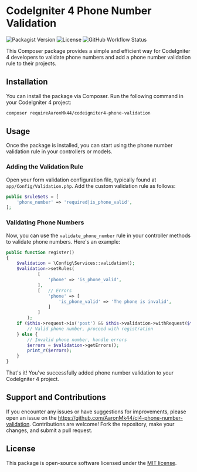 # CodeIgniter 4 Phone Number Validation

![Packagist Version](https://img.shields.io/packagist/v/your-username/codeigniter4-phone-validation)
![License](https://img.shields.io/packagist/l/your-username/codeigniter4-phone-validation)
![GitHub Workflow Status](https://img.shields.io/github/workflow/status/your-username/codeigniter4-phone-validation/CI)

This Composer package provides a simple and efficient way for CodeIgniter 4 developers to validate phone numbers and add a phone number validation rule to their projects.

## Installation

You can install the package via Composer. Run the following command in your CodeIgniter 4 project:

```bash
composer requireAaronMk44/codeigniter4-phone-validation
```

## Usage

Once the package is installed, you can start using the phone number validation rule in your controllers or models.

### Adding the Validation Rule

Open your form validation configuration file, typically found at `app/Config/Validation.php`. Add the custom validation rule as follows:

```php
public $ruleSets = [
    'phone_number' => 'required|is_phone_valid',
];
```

### Validating Phone Numbers

Now, you can use the `validate_phone_number` rule in your controller methods to validate phone numbers. Here's an example:

```php
public function register()
{
    $validation = \Config\Services::validation();
    $validation->setRules(
            [
                'phone' => 'is_phone_valid',
            ],
            [   // Errors
                'phone' => [
                    'is_phone_valid' => 'The phone is invalid',
                ]
            ]
        );
    if ($this->request->is('post') && $this->validation->withRequest($this->request)->run()) {
        // Valid phone number, proceed with registration
    } else {
        // Invalid phone number, handle errors
        $errors = $validation->getErrors();
        print_r($errors);
    }
}
```

That's it! You've successfully added phone number validation to your CodeIgniter 4 project.

## Support and Contributions

If you encounter any issues or have suggestions for improvements, please open an issue on the https://github.com/AaronMk44/ci4-phone-number-validation. Contributions are welcome! Fork the repository, make your changes, and submit a pull request.

## License

This package is open-source software licensed under the [MIT license](LICENSE).
